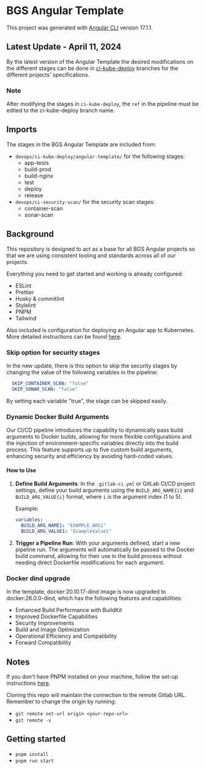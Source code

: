 # BGS Angular Template

This project was generated with [Angular CLI](https://github.com/angular/angular-cli) version 17.1.1.

## Latest Update - April 11, 2024

By the latest version of the Angular Template the desired modifications on the different stages can be done in [ci-kube-deploy](https://kwvmxgit.ad.nerc.ac.uk/devops/ci-kube-deploy) branches for the different projects' specifications.

### Note

After modifying the stages in `ci-kube-deploy`, the `ref` in the pipeline must be edited to the ci-kube-deploy branch name.

## Imports

The stages in the BGS Angular Template are included from:
- `devops/ci-kube-deploy/angular-template/` for the following stages:
  * app-tests
  * build-prod
  * build-nginx
  * test
  * deploy
  * release
- `devops/ci-security-scan/` for the security scan stages:
  * container-scan
  * sonar-scan

## Background

This repository is designed to act as a base for all BGS Angular projects so that we are using consistent tooling and standards across all of our projects.

Everything you need to get started and working is already configured:

- ESLint
- Prettier
- Husky & commitlint
- Stylelint
- PNPM
- Tailwind

Also included is configuration for deploying an Angular app to Kubernetes. More detailed instructions can be found [here](https://kwvmxgit.ad.nerc.ac.uk/javascript/demo-ng-k8s).

### Skip option for security stages

In the new update, there is this option to skip the security stages by changing the value of the following variables in the pipeline:

```yaml
  SKIP_CONTAINER_SCAN: "false"
  SKIP_SONAR_SCAN: "false"   
```
By setting each variable "true", the stage can be skipped easily.

### Dynamic Docker Build Arguments

Our CI/CD pipeline introduces the capability to dynamically pass build arguments to Docker builds, allowing for more flexible configurations and the injection of environment-specific variables directly into the build process. This feature supports up to five custom build arguments, enhancing security and efficiency by avoiding hard-coded values.

#### How to Use

1. **Define Build Arguments**: In the `.gitlab-ci.yml` or GitLab CI/CD project settings, define your build arguments using the `BUILD_ARG_NAME{i}` and `BUILD_ARG_VALUE{i}` format, where `i` is the argument index (1 to 5).

    Example:
    ```yaml
    variables:
      BUILD_ARG_NAME1: "EXAMPLE_ARG1"
      BUILD_ARG_VALUE1: "ExampleValue1"
    ```

2. **Trigger a Pipeline Run**: With your arguments defined, start a new pipeline run. The arguments will automatically be passed to the Docker build command, allowing for their use in the build process without needing direct Dockerfile modifications for each argument.

### Docker dind upgrade

In the template, docker:20.10.17-dind image is now upgraded to docker:26.0.0-dind, which has the following features and capabilities:

- Enhanced Build Performance with BuildKit
- Improved Dockerfile Capabilities
- Security Improvements
- Build and Image Optimization
- Operational Efficiency and Compatibility
- Forward Compatibility

## Notes

If you don't have PNPM installed on your machine, follow the set-up instructions [here](https://pnpm.io/installation).

Cloning this repo will maintain the connection to the remote Gitlab URL. Remember to change the origin by running:

- `git remote set-url origin <your-repo-url>`
- `git remote -v`

## Getting started

- `pnpm install`
- `pnpm run start`
